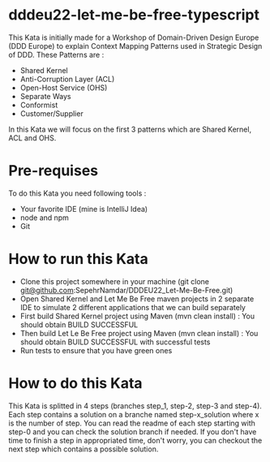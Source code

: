 # dddeu22-let-me-be-free-typescript
This Kata is initially made for a Workshop of Domain-Driven Design Europe (DDD Europe) to explain Context Mapping Patterns used in Strategic Design of DDD.
These Patterns are :
- Shared Kernel
- Anti-Corruption Layer (ACL)
- Open-Host Service (OHS)
- Separate Ways
- Conformist
- Customer/Supplier

In this Kata we will focus on the first 3 patterns which are Shared Kernel, ACL and OHS.

# Pre-requises
To do this Kata you need following tools :
- Your favorite IDE (mine is IntelliJ Idea)
- node and npm
- Git

# How to run this Kata
- Clone this project somewhere in your machine (git clone git@github.com:SepehrNamdar/DDDEU22_Let-Me-Be-Free.git)
- Open Shared Kernel and Let Me Be Free maven projects in 2 separate IDE to simulate 2 different applications that we can build separately
- First build Shared Kernel project using Maven (mvn clean install) : You should obtain BUILD SUCCESSFUL
- Then build Let Le Be Free project using Maven (mvn clean install) : You should obtain BUILD SUCCESSFUL with successful tests
- Run tests to ensure that you have green ones

# How to do this Kata
This Kata is splitted in 4 steps (branches step_1, step-2, step-3 and step-4).
Each step contains a solution on a branche named step-x_solution where x is the number of step.
You can read the readme of each step starting with step-0 and you can check the solution branch if needed.
If you don't have time to finish a step in appropriated time, don't worry, you can checkout the next step which contains a possible solution.

